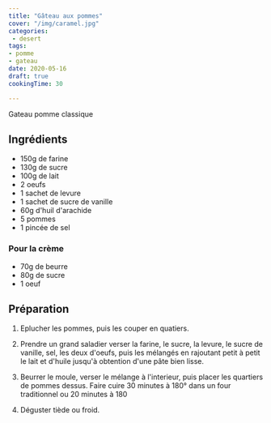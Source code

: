 ```yaml
---
title: "Gâteau aux pommes"
cover: "/img/caramel.jpg"
categories:
 - desert
tags:
- pomme
- gateau
date: 2020-05-16
draft: true
cookingTime: 30

---
```

Gateau pomme classique
<!--more--> 

## Ingrédients

- 150g de farine 
- 130g de sucre 
- 100g de lait
- 2 oeufs
- 1 sachet de levure
- 1 sachet de sucre de vanille
- 60g d'huil d'arachide
- 5 pommes
- 1 pincée de sel


### Pour la crème
- 70g de beurre
- 80g de sucre
- 1 oeuf

## Préparation ##

1. Eplucher les pommes, puis les couper en quatiers.

2. Prendre un grand saladier verser la farine, le sucre, la levure, le sucre de vanille, sel, les deux d'oeufs, puis les mélangés en rajoutant petit à petit le lait et d'huile jusqu'à obtention d'une pâte bien lisse.

3. Beurrer le moule, verser le mélange à l'interieur, puis placer les quartiers de pommes dessus. Faire cuire 30 minutes à 180° dans un four traditionnel ou 20 minutes à 180

6. Déguster tiède ou froid. 
